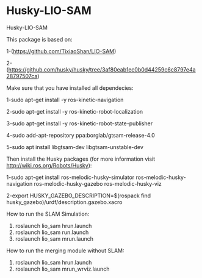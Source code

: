 # Husky-LIO-SAM
Husky-LIO-SAM

This package is based on:

  1-(https://github.com/TixiaoShan/LIO-SAM)
  
  2-(https://github.com/husky/husky/tree/3af80eab1ec0b0d44259c6c8797e4a28797507ca)


Make sure that you have installed all dependecies:

  1-sudo apt-get install -y ros-kinetic-navigation
  
  2-sudo apt-get install -y ros-kinetic-robot-localization
  
  3-sudo apt-get install -y ros-kinetic-robot-state-publisher
  
  4-sudo add-apt-repository ppa:borglab/gtsam-release-4.0
  
  5-sudo apt install libgtsam-dev libgtsam-unstable-dev
  

Then install the Husky packages (for more information visit http://wiki.ros.org/Robots/Husky):

  1-sudo apt-get install ros-melodic-husky-simulator ros-melodic-husky-navigation ros-melodic-husky-gazebo ros-melodic-husky-viz
  
  2-export HUSKY_GAZEBO_DESCRIPTION=$(rospack find husky_gazebo)/urdf/description.gazebo.xacro
  

How to run the SLAM Simulation:

1. roslaunch lio_sam hrun.launch
2. roslaunch lio_sam run.launch
3. roslaunch lio_sam mrun.launch



How to run the merging module without SLAM:

1. roslaunch lio_sam hrun.launch
2. roslaunch lio_sam mrun_wrviz.launch
